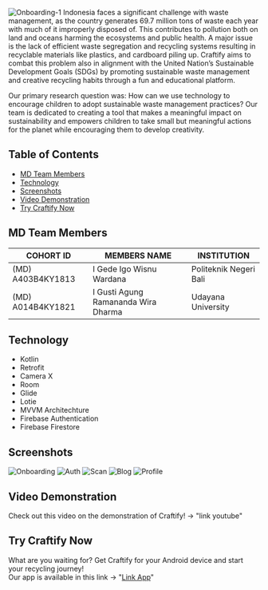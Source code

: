 ![ Onboarding-1](https://github.com/user-attachments/assets/4207a7f1-40ab-4a8e-9962-194996ac9b43)
Indonesia faces a significant challenge with waste management, as the country generates 69.7 million tons of waste each year with much of it improperly disposed of. This contributes to pollution both on land and oceans harming the ecosystems and public health. A major issue is the lack of efficient waste segregation and recycling systems  resulting in recyclable materials like plastics, and cardboard piling up. Craftify aims to combat this problem also in alignment with the United Nation’s Sustainable Development Goals (SDGs) by promoting sustainable waste management and creative recycling habits through a fun and educational platform.

Our primary research question was: How can we use technology to encourage children to adopt sustainable waste management practices? Our team is dedicated to creating a tool that makes a meaningful impact on sustainability and empowers children to take small but meaningful actions for the planet while encouraging them to develop creativity.

## Table of Contents
- [MD Team Members](#md-team-members)
- [Technology](#technology)
- [Screenshots](#screenshots)
- [Video Demonstration](#video-demonstration)
- [Try Craftify Now](#try-craftify-now)

## MD Team Members
| COHORT ID         | MEMBERS NAME                         | INSTITUTION                      | 
| ----------------- | ------------------------------------ | -------------------------------- | 
| (MD) A403B4KY1813 |  I Gede Igo Wisnu Wardana            |  Politeknik Negeri Bali          | 
| (MD) A014B4KY1821 |  I Gusti Agung Ramananda Wira Dharma | Udayana University               | 


## Technology
- Kotlin
- Retrofit
- Camera X
- Room
- Glide
- Lotie
- MVVM Architechture
- Firebase Authentication
- Firebase Firestore

## Screenshots
![Onboarding](https://github.com/user-attachments/assets/b22fa546-26d1-4dfe-9f5f-385e4ae50c0c)
![Auth](https://github.com/user-attachments/assets/04cb17ed-584b-4e85-aafc-70858138ac8b)
![Scan](https://github.com/user-attachments/assets/32f1659c-adf7-456b-893b-1e736e1d31c3)
![Blog](https://github.com/user-attachments/assets/00b73983-81c7-40e5-aeb8-7e539efd8a1b)
![Profile](https://github.com/user-attachments/assets/da7e7abd-6f4a-470b-ba6e-cb7344c05cba)

## Video Demonstration
Check out this video on the demonstration of Craftify! -> "link youtube"

## Try Craftify Now
What are you waiting for? Get Craftify for your Android device and start your recycling journey! <br>
Our app is available in this link -> "[Link App](https://drive.google.com/file/d/1H1Q50hUc-BTjr5ovFaMD5Hang-17OLgX/view?usp=drive_link)"
